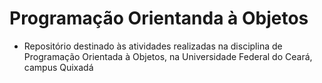# Programação Orientanda à Objetos
- Repositório destinado às atividades realizadas na disciplina de Programação Orientada à Objetos, na Universidade Federal do Ceará, campus Quixadá
